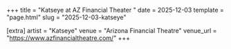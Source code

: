+++
title = "Katseye at AZ Financial Theater "
date = 2025-12-03
template = "page.html"
slug = "2025-12-03-katseye"

[extra]
artist = "Katseye"
venue = "Arizona Financial Theatre"
venue_url = "https://www.azfinancialtheatre.com/"
+++

